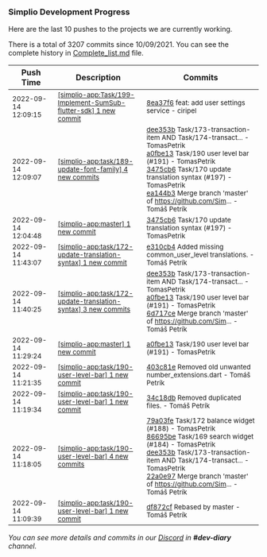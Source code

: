 
### Simplio Development Progress

Here are the last 10 pushes to the projects we are currently working.

There is a total of 3207 commits since 10/09/2021. You can see the complete history in
 [Complete_list.md](Complete_list.md) file.

| Push Time | Description | Commits |
| --- | --- | --- |
| <sub>2022-09-14 12:09:15</sub> | <sub>[[simplio-app:Task/199\-Implement\-SumSub\-flutter\-sdk] 1 new commit](https://github.com/SimplioOfficial/simplio-app/commit/8ea37f6867db4b4fc7e7749d7a134660944c5411)</sub> | <sub>[8ea37f6](https://github.com/SimplioOfficial/simplio-app/commit/8ea37f6867db4b4fc7e7749d7a134660944c5411) feat: add user settings service - ciripel</sub> |
| <sub>2022-09-14 12:09:07</sub> | <sub>[[simplio-app:task/189\-update\-font\-family] 4 new commits](https://github.com/SimplioOfficial/simplio-app/compare/3e13df422fa9...ea144b350b5b)</sub> | <sub>[dee353b](https://github.com/SimplioOfficial/simplio-app/commit/dee353bfb31113c937eb9aa0c1a9061fd3e41c78) Task/173-transaction-item AND Task/174-transact... - TomasPetrik<br>[a0fbe13](https://github.com/SimplioOfficial/simplio-app/commit/a0fbe133321874dd98d6067f4e5a07a03f24f897) Task/190 user level bar (#191) - TomasPetrik<br>[3475cb6](https://github.com/SimplioOfficial/simplio-app/commit/3475cb6cef1272ac532da231773cdf783029acac) Task/170 update translation syntax (#197) - TomasPetrik<br>[ea144b3](https://github.com/SimplioOfficial/simplio-app/commit/ea144b350b5b2df7003e5ce037e03bf53d9bf5af) Merge branch 'master' of https://github.com/Sim... - Tomáš Petrík</sub> |
| <sub>2022-09-14 12:04:48</sub> | <sub>[[simplio-app:master] 1 new commit](https://github.com/SimplioOfficial/simplio-app/commit/3475cb6cef1272ac532da231773cdf783029acac)</sub> | <sub>[3475cb6](https://github.com/SimplioOfficial/simplio-app/commit/3475cb6cef1272ac532da231773cdf783029acac) Task/170 update translation syntax (#197) - TomasPetrik</sub> |
| <sub>2022-09-14 11:43:07</sub> | <sub>[[simplio-app:task/172\-update\-translation\-syntax] 1 new commit](https://github.com/SimplioOfficial/simplio-app/commit/e310cb4dc80c1d5f802ce146c4260f03b69820d1)</sub> | <sub>[e310cb4](https://github.com/SimplioOfficial/simplio-app/commit/e310cb4dc80c1d5f802ce146c4260f03b69820d1) Added missing common_user_level translations. - Tomáš Petrík</sub> |
| <sub>2022-09-14 11:40:25</sub> | <sub>[[simplio-app:task/172\-update\-translation\-syntax] 3 new commits](https://github.com/SimplioOfficial/simplio-app/compare/33848fa50e6f...6d717cec8ac0)</sub> | <sub>[dee353b](https://github.com/SimplioOfficial/simplio-app/commit/dee353bfb31113c937eb9aa0c1a9061fd3e41c78) Task/173-transaction-item AND Task/174-transact... - TomasPetrik<br>[a0fbe13](https://github.com/SimplioOfficial/simplio-app/commit/a0fbe133321874dd98d6067f4e5a07a03f24f897) Task/190 user level bar (#191) - TomasPetrik<br>[6d717ce](https://github.com/SimplioOfficial/simplio-app/commit/6d717cec8ac0b2c20fda31c48b82eb2a62828af1) Merge branch 'master' of https://github.com/Sim... - Tomáš Petrík</sub> |
| <sub>2022-09-14 11:29:24</sub> | <sub>[[simplio-app:master] 1 new commit](https://github.com/SimplioOfficial/simplio-app/commit/a0fbe133321874dd98d6067f4e5a07a03f24f897)</sub> | <sub>[a0fbe13](https://github.com/SimplioOfficial/simplio-app/commit/a0fbe133321874dd98d6067f4e5a07a03f24f897) Task/190 user level bar (#191) - TomasPetrik</sub> |
| <sub>2022-09-14 11:21:35</sub> | <sub>[[simplio-app:task/190\-user\-level\-bar] 1 new commit](https://github.com/SimplioOfficial/simplio-app/commit/403c81e906302e37e48e3691d8b1cf88aa96c1c0)</sub> | <sub>[403c81e](https://github.com/SimplioOfficial/simplio-app/commit/403c81e906302e37e48e3691d8b1cf88aa96c1c0) Removed old unwanted number_extensions.dart - Tomáš Petrík</sub> |
| <sub>2022-09-14 11:19:34</sub> | <sub>[[simplio-app:task/190\-user\-level\-bar] 1 new commit](https://github.com/SimplioOfficial/simplio-app/commit/34c18dbd6f8fd8ad837f9892db39686a99e8a957)</sub> | <sub>[34c18db](https://github.com/SimplioOfficial/simplio-app/commit/34c18dbd6f8fd8ad837f9892db39686a99e8a957) Removed duplicated files. - Tomáš Petrík</sub> |
| <sub>2022-09-14 11:18:05</sub> | <sub>[[simplio-app:task/190\-user\-level\-bar] 4 new commits](https://github.com/SimplioOfficial/simplio-app/compare/df872cfbb179...22a0e97ad557)</sub> | <sub>[79a03fe](https://github.com/SimplioOfficial/simplio-app/commit/79a03fe59577a316a5ba81fe5f18c2ad9d20ca0c) Task/172 balance widget (#188) - TomasPetrik<br>[86695be](https://github.com/SimplioOfficial/simplio-app/commit/86695bedc53827d77ed0f1728b45a6b3ee89b9c8) Task/169 search widget (#184) - TomasPetrik<br>[dee353b](https://github.com/SimplioOfficial/simplio-app/commit/dee353bfb31113c937eb9aa0c1a9061fd3e41c78) Task/173-transaction-item AND Task/174-transact... - TomasPetrik<br>[22a0e97](https://github.com/SimplioOfficial/simplio-app/commit/22a0e97ad557fb0f6c8f482332237b2220e2b186) Merge branch 'master' of https://github.com/Sim... - Tomáš Petrík</sub> |
| <sub>2022-09-14 11:09:39</sub> | <sub>[[simplio-app:task/190\-user\-level\-bar] 1 new commit](https://github.com/SimplioOfficial/simplio-app/commit/df872cfbb179d5c92ec111a8335108ab4452cdd1)</sub> | <sub>[df872cf](https://github.com/SimplioOfficial/simplio-app/commit/df872cfbb179d5c92ec111a8335108ab4452cdd1) Rebased by master - Tomáš Petrík</sub> |

_You can see more details and commits in our [Discord](https://discord.gg/aKhjuwZmdP) in **#dev-diary** channel._
